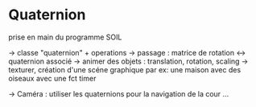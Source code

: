 # Quaternion

prise en main du programme SOIL

->  classe "quaternion" + operations
->  passage : matrice de rotation <-> quaternion associé
->  animer des objets : translation, rotation, scaling
->  texturer, création d'une scéne graphique
    par ex: une maison avec des oiseaux
    avec une fct timer
    
-> Caméra : utiliser les quaternions pour la navigation de la cour ...
